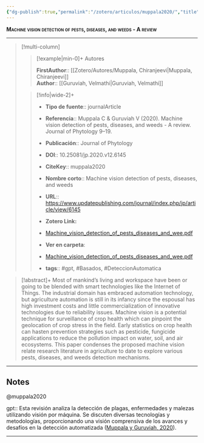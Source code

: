 ```yaml
---
{"dg-publish":true,"permalink":"/zotero/articulos/muppala2020/","title":"Machine vision detection of pests, diseases, and weeds - A review","tags":["#zotero"]}
---
```



<span style="font-variant:small-caps; font-weight: bold;">Machine vision detection of pests, diseases, and weeds - A review</span>

---


> [!multi-column]
>
>> [!example|min-0]+ Autores
>> 
>> **FirstAuthor**:: [[Zotero/Autores/Muppala, Chiranjeevi\|Muppala, Chiranjeevi]]  
>> **Author**:: [[Guruviah, Velmathi\|Guruviah, Velmathi]]  
 >
>
>> [!info|wide-2]+
>>
>> - **Tipo de fuente**:: journalArticle
>> - **Referencia**:: Muppala C & Guruviah V (2020). Machine vision detection of pests, diseases, and weeds - A review. Journal of Phytology 9–19.
>> - **Publicación**:: Journal of Phytology
>> - **DOI**:: 10.25081/jp.2020.v12.6145
>> - **CiteKey**:: muppala2020
>> - **Nombre corto**:: Machine vision detection of pests, diseases, and weeds
>> - **URL**:: https://www.updatepublishing.com/journal/index.php/jp/article/view/6145
>> - **Zotero Link:** 
>> - [Machine_vision_detection_of_pests_diseases_and_wee.pdf](zotero://select/library/items/JJIYRVXL)
>>
>> - **Ver en carpeta**: 
>> - [Machine_vision_detection_of_pests_diseases_and_wee.pdf](file://J:\OneDrive\Articulos\Machine_vision_detection_of_pests_diseases_and_wee.pdf)
>> - **tags**:: #gpt, #Basados, #DeteccionAutomatica



> [!abstract]+ 
>Most of mankind’s living and workspace have been or going to be blended with smart technologies like the Internet of Things. The industrial domain has embraced automation technology, but agriculture automation is still in its infancy since the espousal has high investment costs and little commercialization of innovative technologies due to reliability issues. Machine vision is a potential technique for surveillance of crop health which can pinpoint the geolocation of crop stress in the field. Early statistics on crop health can hasten prevention strategies such as pesticide, fungicide applications to reduce the pollution impact on water, soil, and air ecosystems. This paper condenses the proposed machine vision relate research literature in agriculture to date to explore various pests, diseases, and weeds detection mechanisms.


--- 

## Notes

@muppala2020

gpt:: Esta revisión analiza la detección de plagas, enfermedades y malezas utilizando visión por máquina. Se discuten diversas tecnologías y metodologías, proporcionando una visión comprensiva de los avances y desafíos en la detección automatizada ([Muppala y Guruviah, 2020](zotero://select/library/items/TRFK8NX5)).






---







